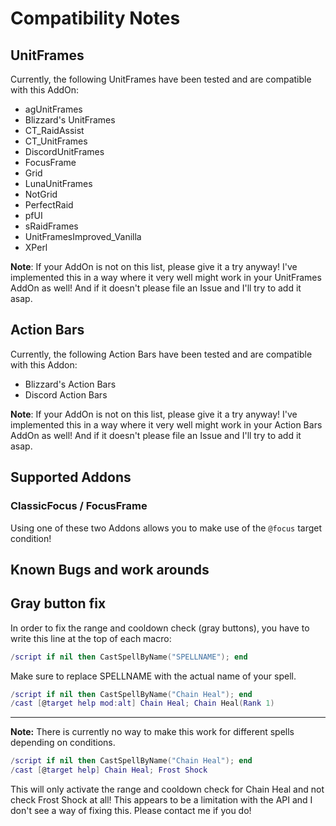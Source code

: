 # Compatibility Notes

## UnitFrames

Currently, the following UnitFrames have been tested and are compatible with
this AddOn:

* agUnitFrames
* Blizzard's UnitFrames
* CT_RaidAssist
* CT_UnitFrames
* DiscordUnitFrames
* FocusFrame
* Grid
* LunaUnitFrames
* NotGrid
* PerfectRaid
* pfUI
* sRaidFrames
* UnitFramesImproved_Vanilla
* XPerl

**Note**: If your AddOn is not on this list, please give it a try anyway! I've
implemented this in a way where it very well might work in your UnitFrames
AddOn as well! And if it doesn't please file an Issue and I'll try to add it asap.

## Action Bars

Currently, the following Action Bars have been tested and are compatible with
this Addon:

* Blizzard's Action Bars
* Discord Action Bars

**Note**: If your AddOn is not on this list, please give it a try anyway! I've
implemented this in a way where it very well might work in your Action Bars
AddOn as well! And if it doesn't please file an Issue and I'll try to add it asap.

## Supported Addons

### ClassicFocus / FocusFrame

Using one of these two Addons allows you to make use of the `@focus` target
condition!

## Known Bugs and work arounds

## Gray button fix

In order to fix the range and cooldown check (gray buttons), you have to write
this line at the top of each macro:

```lua
/script if nil then CastSpellByName("SPELLNAME"); end
```

Make sure to replace SPELLNAME with the actual name of your spell.

```lua
/script if nil then CastSpellByName("Chain Heal"); end
/cast [@target help mod:alt] Chain Heal; Chain Heal(Rank 1)
```

---

**Note:** There is currently no way to make this work for different spells
depending on conditions.

```lua
/script if nil then CastSpellByName("Chain Heal"); end
/cast [@target help] Chain Heal; Frost Shock
```

This will only activate the range and cooldown check for Chain Heal and not
check Frost Shock at all! This appears to be a limitation with the API and I
don't see a way of fixing this. Please contact me if you do!
